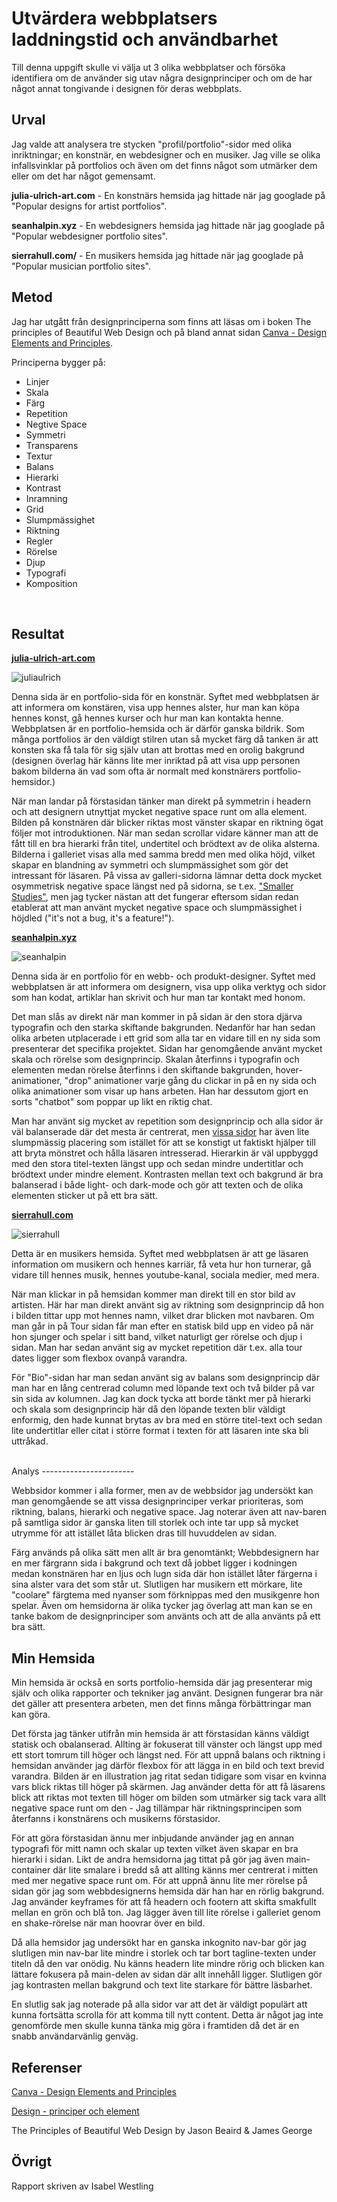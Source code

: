 Utvärdera webbplatsers laddningstid och användbarhet
=======================

Till denna uppgift skulle vi välja ut 3 olika webbplatser och försöka identifiera om de använder sig utav några designprinciper och om de har något annat tongivande i designen för deras webbplats.

Urval
-----------------------

Jag valde att analysera tre stycken "profil/portfolio"-sidor med olika inriktningar; en konstnär, en webdesigner och en musiker. Jag ville se olika infallsvinklar på portfolios och även om det finns något som utmärker dem eller om det har något gemensamt.

**julia-ulrich-art.com** - En konstnärs hemsida jag hittade när jag googlade på "Popular designs for artist portfolios".

**seanhalpin.xyz** - En webdesigners hemsida jag hittade när jag googlade på "Popular webdesigner portfolio sites".

**sierrahull.com/** - En musikers hemsida jag hittade när jag googlade på "Popular musician portfolio sites". 

Metod
-----------------------

Jag har utgått från designprinciperna som finns att läsas om i boken The principles of Beautiful Web Design och på bland annat sidan <a href="https://www.canva.com/learn/design-elements-principles/">Canva - Design Elements and Principles</a>.

Principerna bygger på:

* Linjer
* Skala
* Färg
* Repetition
* Negtive Space
* Symmetri
* Transparens
* Textur
* Balans
* Hierarki
* Kontrast
* Inramning
* Grid
* Slumpmässighet
* Riktning
* Regler
* Rörelse
* Djup
* Typografi
* Komposition

<br>

Resultat
-----------------------


<a href="https://www.julia-ulrich-art.com/">**julia-ulrich-art.com**</a>

![juliaulrich](%assets_url%/img/julia.webp)

Denna sida är en portfolio-sida för en konstnär. Syftet med webbplatsen är att informera om konstären, visa upp hennes alster, hur man kan köpa hennes konst, gå hennes kurser och hur man kan kontakta henne. 
Webbplatsen är en portfolio-hemsida och är därför ganska bildrik. Som många portfolios är den väldigt stilren utan så mycket färg då tanken är att konsten ska få tala för sig själv utan att brottas med en orolig bakgrund (designen överlag här känns lite mer inriktad på att visa upp personen bakom bilderna än vad som ofta är normalt med konstnärers portfolio-hemsidor.)

När man landar på förstasidan tänker man direkt på symmetrin i headern och att designern utnyttjat mycket negative space runt om alla element. 
Bilden på konstnären där blicker riktas most vänster skapar en riktning ögat följer mot introduktionen. När man sedan scrollar vidare känner man att de fått till en bra hierarki från titel, undertitel och brödtext av de olika alsterna. 
Bilderna i galleriet visas alla med samma bredd men med olika höjd, vilket skapar en blandning av symmetri och slumpmässighet som gör det intressant för läsaren. På vissa av galleri-sidorna lämnar detta dock mycket osymmetrisk negative space längst ned på sidorna, se t.ex. <a href="https://www.julia-ulrich-art.com/work/smaller-studies">"Smaller Studies"</a>, men jag tycker nästan att det fungerar eftersom sidan redan etablerat att man använt mycket negative space och slumpmässighet i höjdled ("it's not a bug, it's a feature!"). 



<a href="https://www.seanhalpin.xyz/">**seanhalpin.xyz**</a>

![seanhalpin](%assets_url%/img/sean.webp)

Denna sida är en portfolio för en webb- och produkt-designer. Syftet med webbplatsen är att informera om designern, visa upp olika verktyg och sidor som han kodat, artiklar han skrivit och hur man tar kontakt med honom. 

Det man slås av direkt när man kommer in på sidan är den stora djärva typografin och den starka skiftande bakgrunden. Nedanför har han sedan olika arbeten utplacerade i ett grid som alla tar en vidare till en ny sida som presenterar det specifika projektet. 
Sidan har genomgående använt mycket skala och rörelse som designprincip. Skalan återfinns i typografin och elementen medan rörelse återfinns i den skiftande bakgrunden, hover-animationer, "drop" animationer varje gång du clickar in på en ny sida och olika animationer som visar up hans arbeten. Han har dessutom gjort en sorts "chatbot" som poppar up likt en riktig chat. 

Man har använt sig mycket av repetition som designprincip och alla sidor är väl balanserade där det mesta är centrerat, men <a href="https://www.seanhalpin.xyz/about">vissa sidor</a> har även lite slumpmässig placering som istället för att se konstigt ut faktiskt hjälper till att bryta mönstret och hålla läsaren intresserad. Hierarkin är väl uppbyggd med den stora titel-texten längst upp och sedan mindre undertitlar och brödtext under mindre element. Kontrasten mellan text och bakgrund är bra balanserad i både light- och dark-mode och gör att texten och de olika elementen sticker ut på ett bra sätt.


<a href="https://www.sierrahull.com/">**sierrahull.com**</a>

![sierrahull](%assets_url%/img/sierrahull.webp)

Detta är en musikers hemsida. Syftet med webbplatsen är att ge läsaren information om musikern och hennes karriär, få veta hur hon turnerar, gå vidare till hennes musik, hennes youtube-kanal, sociala medier, med mera. 

När man klickar in på hemsidan kommer man direkt till en stor bild av artisten. Här har man direkt använt sig av riktning som designprincip då hon i bilden tittar upp mot hennes namn, vilket drar blicken mot navbaren. 
Om man går in på Tour sidan får man efter en statisk bild upp en video på när hon sjunger och spelar i sitt band, vilket naturligt ger rörelse och djup i sidan. Man har sedan använt sig av mycket repetition där t.ex. alla tour dates ligger som flexbox ovanpå varandra. 

För "Bio"-sidan har man sedan använt sig av balans som designprincip där man har en lång centrerad column med löpande text och två bilder på var sin sida av kolumnen. Jag kan dock tycka att borde tänkt mer på hierarki och skala som designprincip här då den löpande texten blir väldigt enformig, den hade kunnat brytas av bra med en större titel-text och sedan lite undertitlar eller citat i större format i texten för att läsaren inte ska bli uttråkad.


<br>
Analys
-----------------------

Webbsidor kommer i alla former, men av de webbsidor jag undersökt kan man genomgående se att vissa designprinciper verkar prioriteras, som riktning, balans, hierarki och negative space. Jag noterar även att nav-baren på samtliga sidor är ganska liten till storlek och inte tar upp så mycket utrymme för att istället låta blicken dras till huvuddelen av sidan.

Färg används på olika sätt men allt är bra genomtänkt; Webbdesignern har en mer färgrann sida i bakgrund och text då jobbet ligger i kodningen medan konstnären har en ljus och lugn sida där hon istället låter färgerna i sina alster vara det som står ut. Slutligen har musikern ett mörkare, lite "coolare" färgtema med nyanser som förknippas med den musikgenre hon spelar. 
Även om hemsidorna är olika tycker jag överlag att man kan se en tanke bakom de designprinciper som använts och att de alla använts på ett bra sätt.


Min Hemsida
-----------------------

Min hemsida är också en sorts portfolio-hemsida där jag presenterar mig själv och olika rapporter och tekniker jag använt. Designen fungerar bra när det gäller att presentera arbeten, men det finns många förbättringar man kan göra.

Det första jag tänker utifrån min hemsida är att förstasidan känns väldigt statisk och obalanserad. Allting är fokuserat till vänster och längst upp med ett stort tomrum till höger och längst ned.
För att uppnå balans och riktning i hemsidan använder jag därför flexbox för att lägga in en bild och text brevid varandra. Bilden är en illustration jag ritat sedan tidigare som visar en kvinna vars blick riktas till höger på skärmen. Jag använder detta för att få läsarens blick att riktas mot texten till höger om bilden som utmärker sig tack vara allt negative space runt om den - Jag tillämpar här riktningsprincipen som återfanns i konstnärens och musikerns förstasidor. 

För att göra förstasidan ännu mer inbjudande använder jag en annan typografi för mitt namn och skalar up texten vilket även skapar en bra hierarki i sidan. Likt de andra hemsidorna jag tittat på gör jag även main-container där lite smalare i bredd så att allting känns mer centrerat i mitten med mer negative space runt om. 
För att uppnå ännu lite mer rörelse på sidan gör jag som webbdesignerns hemsida där han har en rörlig bakgrund. Jag använder keyframes för att få headern och footern att skifta smakfullt mellan en grön och blå ton. Jag lägger även till lite rörelse i galleriet genom en shake-rörelse när man hoovrar över en bild. 

Då alla hemsidor jag undersökt har en ganska inkognito nav-bar gör jag slutligen min nav-bar lite mindre i storlek och tar bort tagline-texten under titeln då den var onödig. Nu känns headern lite mindre rörig och blicken kan lättare fokusera på main-delen av sidan där allt innehåll ligger.
Slutligen gör jag kontrasten mellan bakgrund och text lite starkare för bättre läsbarhet. 

En slutlig sak jag noterade på alla sidor var att det är väldigt populärt att kunna fortsätta scrolla för att komma till nytt content. Detta är något jag inte genomförde men skulle kunna tänka mig göra i framtiden då det är en snabb användarvänlig genväg. 


Referenser
-----------------------

<a href="https://www.canva.com/learn/design-elements-principles/">Canva - Design Elements and Principles</a>

<a href="https://www.youtube.com/playlist?list=PLKtP9l5q3ce-oz7aoBkk-oEn4xzGbtqxU">Design - principer och element</a>

The Principles of Beautiful Web Design by Jason Beaird & James George


Övrigt
-----------------------

Rapport skriven av Isabel Westling